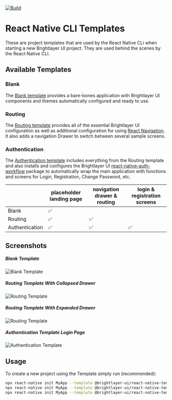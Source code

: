 [![Build](https://github.com/etn-ccis/blui-react-native-cli-templates/actions/workflows/blui-ci.yml/badge.svg?branch=master)](https://github.com/etn-ccis/blui-react-native-cli-templates/actions/workflows/blui-ci.yml)

# React Native CLI Templates

These are project templates that are used by the React Native CLi when starting a new Brightlayer UI project. They are used behind the scenes by the React Native CLI.

## Available Templates

### Blank

The [Blank template](https://www.npmjs.com/package/@brightlayer-ui/react-native-template-blank-typescript) provides a bare-bones application with Brightlayer UI components and themes automatically configured and ready to use.

### Routing

The [Routing template](https://www.npmjs.com/package/@brightlayer-ui/react-native-template-routing-typescript) provides all of the essential Brightlayer UI configuration as well as additional configuration for using [React Navigation](https://reactnavigation.org/). It also adds a navigation Drawer to switch between several sample screens.

### Authentication

The [Authentication template](https://www.npmjs.com/package/@brightlayer-ui/react-native-template-authentication-typescript) includes everything from the Routing template and also installs and configures the Brightlayer UI [react-native-auth-workflow](https://www.npmjs.com/package/@brightlayer-ui/react-native-auth-workflow) package to automatically wrap the main application with functions and screens for Login, Registration, Change Password, etc.

|                | placeholder landing page | navigation drawer & routing | login & registration screens |
| -------------- | ------------------------ | --------------------------- | ---------------------------- |
| Blank          | ✅                       |                             |                              |
| Routing        | ✅                       | ✅                          |                              |
| Authentication | ✅                       | ✅                          | ✅                           |

## Screenshots

##### Blank Template

![Blank Template](./images/blank-typescript-ios.png)

##### Routing Template With Collapsed Drawer

![Routing Template](./images/routing-typescript-ios.png)

##### Routing Template With Expanded Drawer

![Routing Template](./images/routing-typescript-ios-expanded-drawer.png)

##### Authentication Template Login Page

![Authentication Template](./images/authentication-typescript-ios.png)

## Usage

To create a new project using the Template simply run (recommended):

```sh
npx react-native init MyApp --template @brightlayer-ui/react-native-template-blank-typescript
npx react-native init MyApp --template @brightlayer-ui/react-native-template-routing-typescript
npx react-native init MyApp --template @brightlayer-ui/react-native-template-authentication-typescript
```
